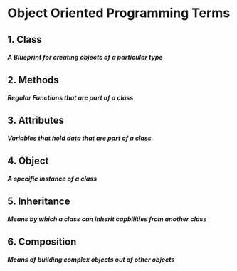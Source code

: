 # Object Oriented Programming Terms

## 1. Class 
##### A Blueprint for creating objects of a particular type
## 2. Methods
##### Regular Functions that are part of a class
## 3. Attributes
##### Variables that hold data that are part of a class
## 4. Object
##### A specific instance of a class
## 5. Inheritance
##### Means by which a class can inherit capbilities from another class
## 6. Composition
##### Means of building complex objects out of other objects